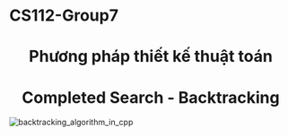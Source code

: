 # CS112-Group7

## 

<!-- Title -->
<h1 align="center"><b>Phương pháp thiết kế thuật toán</b></h1>
<h1 align="center"><b>Completed Search - Backtracking</b></h1>

![backtracking_algorithm_in_cpp](https://user-images.githubusercontent.com/88042242/229759046-032c0b54-c038-42d0-853e-b1b79a25e07e.png)
